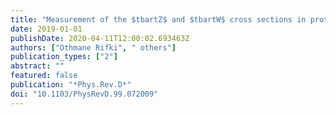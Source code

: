 ```yaml
---
title: "Measurement of the $tbartZ$ and $tbartW$ cross sections in proton-proton collisions at $sqrts=13$ TeV with the ATLAS detector"
date: 2019-01-01
publishDate: 2020-04-11T12:00:02.693463Z
authors: ["Othmane Rifki", " others"]
publication_types: ["2"]
abstract: ""
featured: false
publication: "*Phys.Rev.D*"
doi: "10.1103/PhysRevD.99.072009"
---
```


